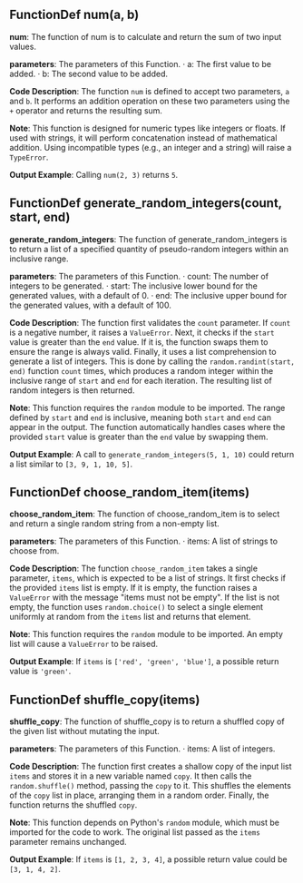 ## FunctionDef num(a, b)
**num**: The function of num is to calculate and return the sum of two input values.

**parameters**: The parameters of this Function.
· a: The first value to be added.
· b: The second value to be added.

**Code Description**:
The function `num` is defined to accept two parameters, `a` and `b`. It performs an addition operation on these two parameters using the `+` operator and returns the resulting sum.

**Note**:
This function is designed for numeric types like integers or floats. If used with strings, it will perform concatenation instead of mathematical addition. Using incompatible types (e.g., an integer and a string) will raise a `TypeError`.

**Output Example**:
Calling `num(2, 3)` returns `5`.
## FunctionDef generate_random_integers(count, start, end)
**generate_random_integers**: The function of generate_random_integers is to return a list of a specified quantity of pseudo-random integers within an inclusive range.

**parameters**: The parameters of this Function.
· count: The number of integers to be generated.
· start: The inclusive lower bound for the generated values, with a default of 0.
· end: The inclusive upper bound for the generated values, with a default of 100.

**Code Description**:
The function first validates the `count` parameter. If `count` is a negative number, it raises a `ValueError`. Next, it checks if the `start` value is greater than the `end` value. If it is, the function swaps them to ensure the range is always valid. Finally, it uses a list comprehension to generate a list of integers. This is done by calling the `random.randint(start, end)` function `count` times, which produces a random integer within the inclusive range of `start` and `end` for each iteration. The resulting list of random integers is then returned.

**Note**:
This function requires the `random` module to be imported. The range defined by `start` and `end` is inclusive, meaning both `start` and `end` can appear in the output. The function automatically handles cases where the provided `start` value is greater than the `end` value by swapping them.

**Output Example**:
A call to `generate_random_integers(5, 1, 10)` could return a list similar to `[3, 9, 1, 10, 5]`.
## FunctionDef choose_random_item(items)
**choose_random_item**: The function of choose_random_item is to select and return a single random string from a non-empty list.

**parameters**: The parameters of this Function.
· items: A list of strings to choose from.

**Code Description**:
The function `choose_random_item` takes a single parameter, `items`, which is expected to be a list of strings. It first checks if the provided `items` list is empty. If it is empty, the function raises a `ValueError` with the message "items must not be empty". If the list is not empty, the function uses `random.choice()` to select a single element uniformly at random from the `items` list and returns that element.

**Note**:
This function requires the `random` module to be imported. An empty list will cause a `ValueError` to be raised.

**Output Example**:
If `items` is `['red', 'green', 'blue']`, a possible return value is `'green'`.
## FunctionDef shuffle_copy(items)
**shuffle_copy**: The function of shuffle_copy is to return a shuffled copy of the given list without mutating the input.

**parameters**: The parameters of this Function.
· items: A list of integers.

**Code Description**:
The function first creates a shallow copy of the input list `items` and stores it in a new variable named `copy`. It then calls the `random.shuffle()` method, passing the `copy` to it. This shuffles the elements of the `copy` list in place, arranging them in a random order. Finally, the function returns the shuffled `copy`.

**Note**:
This function depends on Python's `random` module, which must be imported for the code to work. The original list passed as the `items` parameter remains unchanged.

**Output Example**:
If `items` is `[1, 2, 3, 4]`, a possible return value could be `[3, 1, 4, 2]`.
